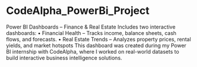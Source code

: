 # CodeAlpha_PowerBi_Project
Power BI Dashboards – Finance &amp; Real Estate Includes two interactive dashboards: • Financial Health – Tracks income, balance sheets, cash flows, and forecasts. • Real Estate Trends – Analyzes property prices, rental yields, and market hotspots
This dashboard was created during my Power BI internship with CodeAlpha, where I worked on real-world datasets to build interactive business intelligence solutions.
